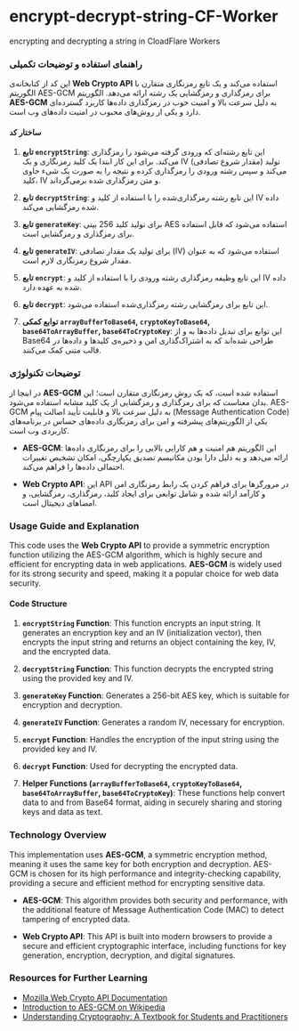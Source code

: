 # encrypt-decrypt-string-CF-Worker
encrypting and decrypting a string in CloadFlare Workers
### راهنمای استفاده و توضیحات تکمیلی

این کد از کتابخانه‌ی **Web Crypto API** استفاده می‌کند و یک تابع رمزنگاری متقارن با الگوریتم AES-GCM برای رمزگذاری و رمزگشایی یک رشته ارائه می‌دهد. الگوریتم **AES-GCM** به دلیل سرعت بالا و امنیت خوب در رمزگذاری داده‌ها کاربرد گسترده‌ای دارد و یکی از روش‌های محبوب در امنیت داده‌های وب است.

#### ساختار کد

1. **تابع `encryptString`**: این تابع رشته‌ای که ورودی گرفته می‌شود را رمزگذاری می‌کند. برای این کار ابتدا یک کلید رمزنگاری و یک IV (مقدار شروع تصادفی) تولید می‌کند و سپس رشته ورودی را رمزگذاری کرده و نتیجه را به صورت یک شیء حاوی کلید، IV و متن رمزگذاری شده برمی‌گرداند.

2. **تابع `decryptString`**: این تابع رشته رمزگذاری‌شده را با استفاده از کلید و IV داده شده رمزگشایی می‌کند.

3. **تابع `generateKey`**: برای تولید کلید 256 بیتی AES استفاده می‌شود که قابل استفاده برای رمزگذاری و رمزگشایی است.

4. **تابع `generateIV`**: برای تولید یک مقدار تصادفی (IV) استفاده می‌شود که به عنوان مقدار شروع رمزنگاری لازم است.

5. **تابع `encrypt`**: این تابع وظیفه رمزگذاری رشته ورودی را با استفاده از کلید و IV داده شده به عهده دارد.

6. **تابع `decrypt`**: این تابع برای رمزگشایی رشته رمزگذاری‌شده استفاده می‌شود.

7. **توابع کمکی `arrayBufferToBase64`, `cryptoKeyToBase64`, `base64ToArrayBuffer`, `base64ToCryptoKey`**: این توابع برای تبدیل داده‌ها به و از Base64 طراحی شده‌اند که به اشتراک‌گذاری امن و ذخیره‌ی کلید‌ها و داده‌ها در قالب متنی کمک می‌کنند.

### توضیحات تکنولوژی

در اینجا از **AES-GCM** استفاده شده است، که یک روش رمزنگاری متقارن است؛ این بدان معناست که برای رمزگذاری و رمزگشایی از یک کلید مشابه استفاده می‌شود. AES-GCM به دلیل سرعت بالا و قابلیت تأیید اصالت پیام (Message Authentication Code) یکی از الگوریتم‌های پیشرفته و امن برای رمزنگاری داده‌های حساس در برنامه‌های کاربردی وب است.

- **AES-GCM**: این الگوریتم هم امنیت و هم کارایی بالایی را برای رمزنگاری داده‌ها ارائه می‌دهد و به دلیل دارا بودن مکانیسم تصدیق یکپارچگی، امکان تشخیص تغییرات احتمالی داده‌ها را فراهم می‌کند.
  
- **Web Crypto API**: این API در مرورگرها برای فراهم کردن یک رابط رمزنگاری امن و کارآمد ارائه شده و شامل توابعی برای ایجاد کلید، رمزگذاری، رمزگشایی، و امضاهای دیجیتال است.


### Usage Guide and Explanation

This code uses the **Web Crypto API** to provide a symmetric encryption function utilizing the AES-GCM algorithm, which is highly secure and efficient for encrypting data in web applications. **AES-GCM** is widely used for its strong security and speed, making it a popular choice for web data security.

#### Code Structure

1. **`encryptString` Function**: This function encrypts an input string. It generates an encryption key and an IV (initialization vector), then encrypts the input string and returns an object containing the key, IV, and the encrypted data.

2. **`decryptString` Function**: This function decrypts the encrypted string using the provided key and IV.

3. **`generateKey` Function**: Generates a 256-bit AES key, which is suitable for encryption and decryption.

4. **`generateIV` Function**: Generates a random IV, necessary for encryption.

5. **`encrypt` Function**: Handles the encryption of the input string using the provided key and IV.

6. **`decrypt` Function**: Used for decrypting the encrypted data.

7. **Helper Functions (`arrayBufferToBase64`, `cryptoKeyToBase64`, `base64ToArrayBuffer`, `base64ToCryptoKey`)**: These functions help convert data to and from Base64 format, aiding in securely sharing and storing keys and data as text.

### Technology Overview

This implementation uses **AES-GCM**, a symmetric encryption method, meaning it uses the same key for both encryption and decryption. AES-GCM is chosen for its high performance and integrity-checking capability, providing a secure and efficient method for encrypting sensitive data.

- **AES-GCM**: This algorithm provides both security and performance, with the additional feature of Message Authentication Code (MAC) to detect tampering of encrypted data.

- **Web Crypto API**: This API is built into modern browsers to provide a secure and efficient cryptographic interface, including functions for key generation, encryption, decryption, and digital signatures.

### Resources for Further Learning
- [Mozilla Web Crypto API Documentation](https://developer.mozilla.org/en-US/docs/Web/API/Web_Crypto_API)
- [Introduction to AES-GCM on Wikipedia](https://en.wikipedia.org/wiki/Galois/Counter_Mode)
- [Understanding Cryptography: A Textbook for Students and Practitioners](https://www.springer.com/gp/book/9783642041006)

